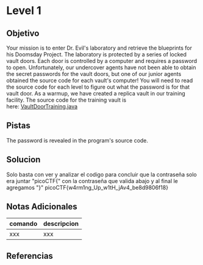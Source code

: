 # Level 1
## Objetivo
Your mission is to enter Dr. Evil's laboratory and retrieve the blueprints for his Doomsday Project. The laboratory is protected by a series of locked vault doors. Each door is controlled by a computer and requires a password to open. Unfortunately, our undercover agents have not been able to obtain the secret passwords for the vault doors, but one of our junior agents obtained the source code for each vault's computer! You will need to read the source code for each level to figure out what the password is for that vault door. As a warmup, we have created a replica vault in our training facility. The source code for the training vault is here: [VaultDoorTraining.java](https://jupiter.challenges.picoctf.org/static/a4a1ca9c54d8fac9404f9cbc50d9751a/VaultDoorTraining.java)
## Pistas
The password is revealed in the program's source code.
## Solucion
Solo basta con ver y analizar el codigo para concluir que la contraseña solo era juntar "picoCTF{" con la contraseña que valida abajo y al final le agregamos "}"
picoCTF{w4rm1ng_Up_w1tH_jAv4_be8d9806f18}
## Notas Adicionales
|comando|descripcion|
|-------|-----------|
|xxx|xxx|
## Referencias
